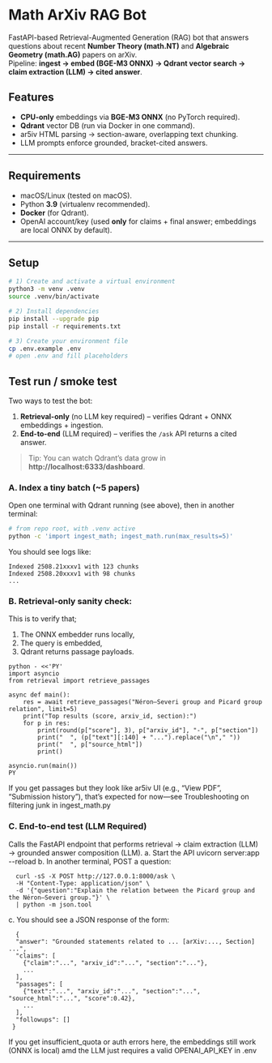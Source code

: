 # Math ArXiv RAG Bot

FastAPI-based Retrieval-Augmented Generation (RAG) bot that answers questions about recent **Number Theory (math.NT)** and **Algebraic Geometry (math.AG)** papers on arXiv.  
Pipeline: **ingest → embed (BGE-M3 ONNX) → Qdrant vector search → claim extraction (LLM) → cited answer**.

## Features
- **CPU-only** embeddings via **BGE-M3 ONNX** (no PyTorch required).
- **Qdrant** vector DB (run via Docker in one command).
- ar5iv HTML parsing → section-aware, overlapping text chunking.
- LLM prompts enforce grounded, bracket-cited answers.

---

## Requirements
- macOS/Linux (tested on macOS).
- Python **3.9** (virtualenv recommended).
- **Docker** (for Qdrant).
- OpenAI account/key (used **only** for claims + final answer; embeddings are local ONNX by default).

---

## Setup

```bash
# 1) Create and activate a virtual environment
python3 -m venv .venv
source .venv/bin/activate

# 2) Install dependencies
pip install --upgrade pip
pip install -r requirements.txt

# 3) Create your environment file
cp .env.example .env
# open .env and fill placeholders
```

## Test run / smoke test

Two ways to test the bot:

1) **Retrieval-only** (no LLM key required) – verifies Qdrant + ONNX embeddings + ingestion.
2) **End-to-end** (LLM required) – verifies the `/ask` API returns a cited answer.

> Tip: You can watch Qdrant’s data grow in **http://localhost:6333/dashboard**.

### A. Index a tiny batch (~5 papers)

Open one terminal with Qdrant running (see above), then in another terminal:

```bash
# from repo root, with .venv active
python -c 'import ingest_math; ingest_math.run(max_results=5)'
```

You should see logs like:
```
Indexed 2508.21xxxv1 with 123 chunks
Indexed 2508.20xxxv1 with 98 chunks
...
```

### B. Retrieval-only sanity check:
This is to verify that;
1. The ONNX embedder runs locally,
2. The query is embedded,
3. Qdrant returns passage payloads.
```
python - <<'PY'
import asyncio
from retrieval import retrieve_passages

async def main():
    res = await retrieve_passages("Néron–Severi group and Picard group relation", limit=5)
    print("Top results (score, arxiv_id, section):")
    for p in res:
        print(round(p["score"], 3), p["arxiv_id"], "-", p["section"])
        print("  ", (p["text"][:140] + "...").replace("\n"," "))
        print("  ", p["source_html"])
        print()

asyncio.run(main())
PY
```
If you get passages but they look like ar5iv UI (e.g., “View PDF”, “Submission history”), that’s expected for now—see Troubleshooting on filtering junk in ingest_math.py

### C. End-to-end test (LLM Required)
Calls the FastAPI endpoint that performs retrieval → claim extraction (LLM) → grounded answer composition (LLM).
a. Start the API
  uvicorn server:app --reload
b. In another terminal, POST a question:
```
  curl -sS -X POST http://127.0.0.1:8000/ask \
  -H "Content-Type: application/json" \
  -d '{"question":"Explain the relation between the Picard group and the Néron–Severi group."}' \
  | python -m json.tool
```
c. You should see a JSON response of the form:
```
  {
  "answer": "Grounded statements related to ... [arXiv:..., Section] ...",
  "claims": [
    {"claim":"...", "arxiv_id":"...", "section":"..."},
    ...
  ],
  "passages": [
    {"text":"...", "arxiv_id":"...", "section":"...", "source_html":"...", "score":0.42},
    ...
  ],
  "followups": []
 }
```
If you get insufficient_quota or auth errors here, the embeddings still work (ONNX is local) amd the LLM just requires a valid OPENAI_API_KEY in .env


